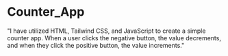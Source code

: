 # Counter_App
"I have utilized HTML, Tailwind CSS, and JavaScript to create a simple counter app. When a user clicks the negative button, the value decrements, and when they click the positive button, the value increments."
